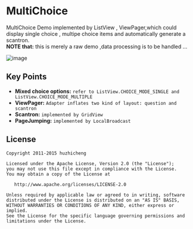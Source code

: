 # MultiChoice
MultiChoice Demo implemented by ListView , ViewPager,which could display single choice , multipe choice items 
and automatically generate a scantron.   
**NOTE that:** this is merely a raw demo ,data processing is to be handled ...

![image](https://github.com/wildcreek/MultiChoice/blob/master/demo.gif )   

## Key Points 
 * **Mixed choice options:** `refer to ListView.CHOICE_MODE_SINGLE and ListView.CHOICE_MODE_MULTIPLE`
 * **ViewPager:** `Adapter inflates two kind of layout: question and scantron `
 * **Scantron:** `implemented by GridView  `
 * **PageJumping:** `implemented by LocalBroadcast  `


 
## License

    Copyright 2011-2015 huzhicheng

    Licensed under the Apache License, Version 2.0 (the "License");
    you may not use this file except in compliance with the License.
    You may obtain a copy of the License at

       http://www.apache.org/licenses/LICENSE-2.0

    Unless required by applicable law or agreed to in writing, software
    distributed under the License is distributed on an "AS IS" BASIS,
    WITHOUT WARRANTIES OR CONDITIONS OF ANY KIND, either express or implied.
    See the License for the specific language governing permissions and
    limitations under the License.

